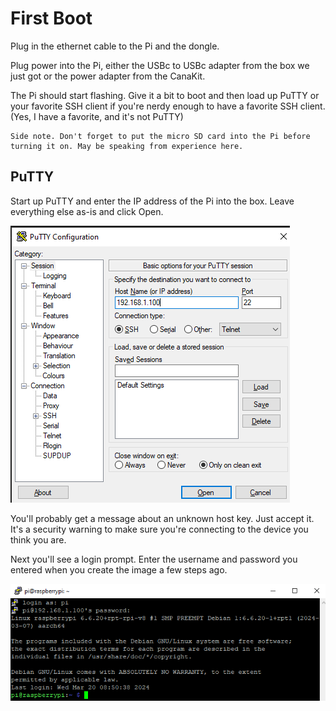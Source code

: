 # First Boot

Plug in the ethernet cable to the Pi and the dongle.

Plug power into the Pi, either the USBc to USBc adapter from the box we just got or the power adapter from the CanaKit. 

The Pi should start flashing. Give it a bit to boot and then load up PuTTY or your favorite SSH client if you're nerdy enough to have a favorite SSH client. (Yes, I have a favorite, and it's not PuTTY)

    Side note. Don't forget to put the micro SD card into the Pi before turning it on. May be speaking from experience here. 

## PuTTY

Start up PuTTY and enter the IP address of the Pi into the box. Leave everything else as-is and click Open.

![](./img/putty.png)

You'll probably get a message about an unknown host key. Just accept it. It's a security warning to make sure you're connecting to the device you think you are. 

Next you'll see a login prompt. Enter the username and password you entered when you create the image a few steps ago. 

![](./img/logged-in.png)
